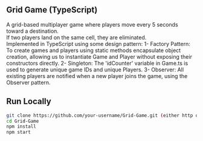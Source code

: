 ## Grid Game (TypeScript)
A grid-based multiplayer game where players move every 5 seconds toward a destination.  
If two players land on the same cell, they are eliminated.  
Implemented in TypeScript using some design pattern:
1- Factory Pattern: To create games and players using static methods encapsulate object creation, allowing us to instantiate Game and Player without exposing their constructors directly.
2- Singleton: The 'idCounter' variable in Game.ts is used to generate unique game IDs and unique Players.
3- Observer: All existing players are notified when a new player joins the game, using the Observer pattern.

## Run Locally
```bash
git clone https://github.com/your-username/Grid-Game.git (either http or ssh)
cd Grid-Game
npm install
npm start
